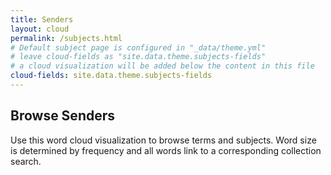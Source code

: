 ```yaml
---
title: Senders
layout: cloud
permalink: /subjects.html
# Default subject page is configured in "_data/theme.yml"
# leave cloud-fields as "site.data.theme.subjects-fields"
# a cloud visualization will be added below the content in this file
cloud-fields: site.data.theme.subjects-fields
---
```


## Browse Senders

Use this word cloud visualization to browse terms and subjects.
Word size is determined by frequency and all words link to a corresponding collection search.
